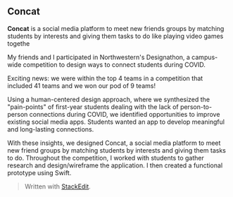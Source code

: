 ## Concat

**Concat** is a social media platform to meet new friends groups by matching students by interests and giving them tasks to do like playing video games togethe


My friends and I participated in Northwestern's Designathon, a campus-wide competition to design ways to connect students during COVID.  
  
Exciting news: we were within the top 4 teams in a competition that included 41 teams and we won our pod of 9 teams!  
  
Using a human-centered design approach, where we synthesized the "pain-points" of first-year students dealing with the lack of person-to-person connections during COVID, we identified opportunities to improve existing social media apps. Students wanted an app to develop meaningful and long-lasting connections.  
  
With these insights, we designed Concat, a social media platform to meet new friend groups by matching students by interests and giving them tasks to do. Throughout the competition, I worked with students to gather research and design/wireframe the application. I then created a functional prototype using Swift.
> Written with [StackEdit](https://stackedit.io/).
<!--stackedit_data:
eyJoaXN0b3J5IjpbLTE4NzIzNDk3MF19
-->